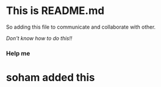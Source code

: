 # This is README.md
So adding this file to communicate and collaborate with other.

_Don't know how to do this!!_

### **Help me**


# soham added this
